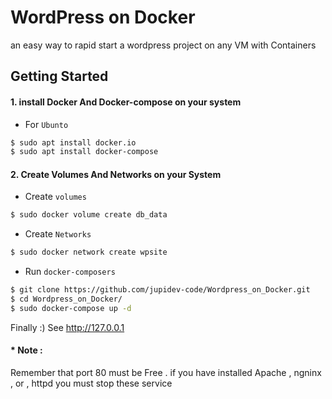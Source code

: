 # WordPress on Docker

an easy way to rapid start a wordpress project on any VM with Containers

## Getting Started 



#### 1. install Docker And Docker-compose on your system 

* For `Ubunto`
```bash
$ sudo apt install docker.io
$ sudo apt install docker-compose
```
#### 2. Create Volumes And Networks on your System

* Create `volumes`
```bash
$ sudo docker volume create db_data

```
* Create `Networks`
```bash
$ sudo docker network create wpsite
```
* Run `docker-composers`

```bash
$ git clone https://github.com/jupidev-code/Wordpress_on_Docker.git
$ cd Wordpress_on_Docker/ 
$ sudo docker-compose up -d

```


Finally :) See http://127.0.0.1
#### * Note :

Remember that port 80 must be Free . if you have installed Apache , ngninx , or , httpd 
you must stop these service
